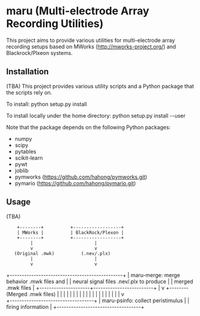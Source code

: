maru (Multi-electrode Array Recording Utilities)
================================================
This project aims to provide various utilities for multi-electrode array
recording setups based on MWorks (http://mworks-project.org/) and
Blackrock/Plxeon systems.


Installation
------------
(TBA)
This project provides various utility scripts and a Python package that the
scripts rely on.

To install:
   python setup.py install

To install locally under the home directory:
   python setup.py install --user

Note that the package depends on the following Python packages:
  * numpy
  * scipy
  * pytables
  * scikit-learn
  * pywt
  * joblib
  * pymworks (https://github.com/hahong/pymworks.git)
  * pymario (https://github.com/hahong/pymario.git)


Usage
-----
(TBA)

        +--------+          +------------------+
        | MWorks |          | BlackRock/Plexon |
        +--------+          +------------------+
             |                       |
             v                       v
       (Original .mwk)          (.nev/.plx)
             |                       |
             v                       v
   +-----------------------------------------------+
   | maru-merge: merge behavior .mwk files and     |
   |    neural signal files .nev/.plx to produce   |
   |    merged .mwk files                          |
   +---------------------+-------------------------+
                         |
                         v
       +-------- (Merged .mwk files)
       |
       |
       |
       |
       |
       |
       |
       |
       |
       |
       |
       |
       |
       |
       |
       |
       |
       |
       |
       |
       v      
   +-----------------------------------+
   | maru-psinfo: collect peristimulus |
   |    firing information             |
   +-----------------------------------+








